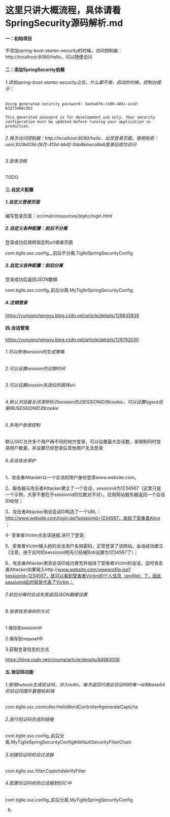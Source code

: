 # 这里只讲大概流程，具体请看SpringSecurity源码解析.md

#### 一：初始项目

​    不添加spring-boot-starter-security的时候，访问控制器：http://localhost:8080/hello，可以随便访问

#### 二：添加SpringSecurity依赖

######     1.添加spring-boot-starter-security之后，什么都不做，启动的时候，控制台提示：

```shell
Using generated security password: 3ae5a6fb-c108-403c-ace2-63273408c5b3

This generated password is for development use only. Your security configuration must be updated before running your application in production.
```

###### 2.再次访问控制器：http://localhost:8080/hello，出现登录页面，使用账密：user,1029d33d-f87f-412d-bb4f-0da8ebaca8a8登录后成功访问

###### 3.登录流程

TODO

#### 三.自定义配置

##### 1.自定义登录页面

编写登录页面：src/main/resources/static/login.html

##### 2.自定义各种配置：前后不分离

登录成功后跳转指定的url或者页面

com.tiglle.ssc.config__前后不分离.TiglleSpringSecurityConfig

##### 3.自定义各种配置：前后分离

登录成功后返回JSON数据

com.tiglle.ssc.config_前后分离.MyTiglleSpringSecurityConfig

##### 4.注销登录

https://yunyanchengyu.blog.csdn.net/article/details/129833839

#### 四.会话管理

https://yunyanchengyu.blog.csdn.net/article/details/129792030

###### 1.可以修改session的生成策略

###### 2.可以设置session的过期时间

###### 3.可以设置session失效后的跳转url

###### 4.默认浏览器关闭清除标识session的JSESSIONID的cookie，可以设置logout后删除JSESSIONID的cookie

###### 5.多用户登录控制

默认SSC允许多个用户再不同的地方登录，可以设置最大会话数，来限制同时登录用户数量。并设置已经登录后其他用户无法登录

###### 6.会话攻击保护

1、攻击者Attacker以一个合法的用户身份登录www.website.com。

2、服务器与攻击者Attacker建立了一个会话，sessionid为1234567（这里只是一个示例，大家不要在乎sessionid的位数对不对）。应用网站服务器返回一个会话ID给他；

3、攻击者Attacker用该会话ID构造了一个URL：http://www.website.com/login.jsp?sessionid=1234567，发给了受害者Alice ；

4- 受害者Victim点击该链接,进行了登录;

5、受害者Victim输入她的合法用户名和密码，正常登录了该网站，会话成功建立（注意，由于此时的sessionid预先已经被Bob设置为1234567了）；

6、攻击者Attacker用该会话ID成功冒充并劫持了受害者Victim的会话，这时攻击者Attacker如果输入http://www.website.com/viewprofile.jsp?sessionid=1234567，就可以看到受害者Victim的个人信息（profile）了，因此sessionid此时就是代表了Victim；

###### 7.前后分离时会话失效返回JSON数据设置

###### 8.登录信息保存的方式

1.保存到session中

2.保存到requset中

3.获取登录信息的方式

https://blog.csdn.net/cloume/article/details/84983006

#### 五.验证码功能

###### 1.使用hutools生成验证码，存入redis，每次返回代表此验证码的唯一id和base64的验证码图片数据给前端

com.tiglle.ssc.controller.HelloWordController#generateCaptcha

###### 2.放行验证码生成的链接

com.tiglle.ssc.config_前后分离.MyTiglleSpringSecurityConfig#defaultSecurityFilterChain

###### 3.创建验证码检验过滤器

com.tiglle.ssc.filter.CaptchaVerifyFilter

###### 4.配置验证码校验过滤器到SSC中

com.tiglle.ssc.config_前后分离.MyTiglleSpringSecurityConfig

6.



